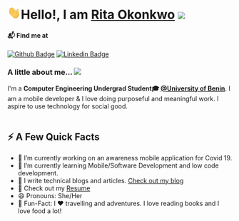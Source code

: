 <h1> <img src="https://raw.githubusercontent.com/ABSphreak/ABSphreak/master/gifs/Hi.gif" width="30px">Hello!, I am <a href="https://github.com/Rita-Okonkwo">Rita Okonkwo</a> <img src="https://emojis.slackmojis.com/emojis/images/1531849430/4246/blob-sunglasses.gif?1531849430" width="30px"></h1>
</h1>

#### 📬 Find me at
[![Github Badge](http://img.shields.io/badge/-Github-black?style=flat-square&logo=github&link=https://github.com/Rita-Okonkwo)](https://github.com/Rita-Okonkwo) 
[![Linkedin Badge](https://img.shields.io/badge/-LinkedIn-blue?style=flat-square&logo=Linkedin&logoColor=white&link=https://www.linkedin.com/in/rita-okonkwo/)](https://www.linkedin.com/in/rita-okonkwo/)


### A little about me...  <img src="https://media.giphy.com/media/IcdIKJQbS7T9yNg0su/giphy.gif" width="50"> 
I'm a **Computer Engineering Undergrad Student🎓 [@University of Benin](https://www.uniben.edu/)**. I am a mobile developer & I love doing purposeful and meaningful work. I aspire to use technology for social good.<br/><br/>


## ⚡️ A Few Quick Facts

- 🔭 I’m currently working on an awareness mobile application for Covid 19.
- 🌱 I’m currently learning Mobile/Software Development and low code development.
- 📝 I write technical blogs and articles. [Check out my blog](https://medium.com/@ritaokonkwo6)
- 📙 Check out my [Resume](https://drive.google.com/file/d/1JKcivQngMH6jTanXDlpHOJvCRhXsqg9k/view?usp=sharing)
- 😄 Pronouns: She/Her
- 🎉 Fun-Fact: I ❤️ travelling and adventures. I love reading books and I love food a lot!



